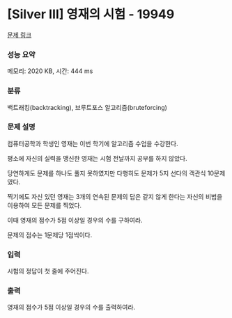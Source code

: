# [Silver III] 영재의 시험 - 19949 

[문제 링크](https://www.acmicpc.net/problem/19949) 

### 성능 요약

메모리: 2020 KB, 시간: 444 ms

### 분류

백트래킹(backtracking), 브루트포스 알고리즘(bruteforcing)

### 문제 설명

<p>컴퓨터공학과 학생인 영재는 이번 학기에 알고리즘 수업을 수강한다.</p>

<p>평소에 자신의 실력을 맹신한 영재는 시험 전날까지 공부를 하지 않았다.</p>

<p>당연하게도 문제를 하나도 풀지 못하였지만 다행히도 문제가 5지 선다의 객관식 10문제였다.</p>

<p>찍기에도 자신 있던 영재는 3개의 연속된 문제의 답은 같지 않게 한다는 자신의 비법을 이용하여 모든 문제를 찍었다.</p>

<p>이때 영재의 점수가 5점 이상일 경우의 수를 구하여라.</p>

<p>문제의 점수는 1문제당 1점씩이다.</p>

### 입력 

 <p>시험의 정답이 첫 줄에 주어진다.</p>

### 출력 

 <p>영재의 점수가 5점 이상일 경우의 수를 출력하여라.</p>

